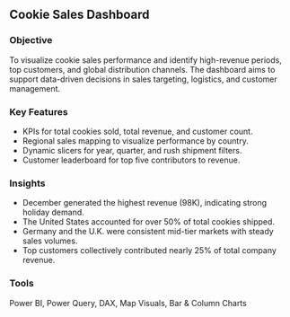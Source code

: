 ## Cookie Sales Dashboard

### Objective
To visualize cookie sales performance and identify high-revenue periods, top customers, and global distribution channels.
The dashboard aims to support data-driven decisions in sales targeting, logistics, and customer management.

### Key Features
- KPIs for total cookies sold, total revenue, and customer count.
- Regional sales mapping to visualize performance by country.
- Dynamic slicers for year, quarter, and rush shipment filters.
- Customer leaderboard for top five contributors to revenue.

### Insights
- December generated the highest revenue (98K), indicating strong holiday demand.
- The United States accounted for over 50% of total cookies shipped.
- Germany and the U.K. were consistent mid-tier markets with steady sales volumes.
- Top customers collectively contributed nearly 25% of total company revenue.

### Tools
Power BI, Power Query, DAX, Map Visuals, Bar & Column Charts

